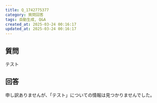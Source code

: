 ```yaml
---
title: Q_1742775377
category: 質問回答
tags: 自動生成, Q&A
created_at: 2025-03-24 00:16:17
updated_at: 2025-03-24 00:16:17
---
```


## 質問

テスト

## 回答

申し訳ありませんが、「テスト」についての情報は見つかりませんでした。

